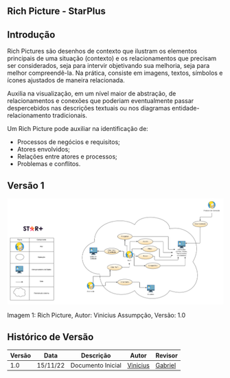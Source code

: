 ## Rich Picture - StarPlus
## Introdução

Rich Pictures são desenhos de contexto que ilustram os elementos principais de uma situação (contexto) e os relacionamentos que precisam ser considerados, seja para intervir objetivando sua melhoria, seja para melhor compreendê-la. Na prática, consiste em imagens, textos, símbolos e ícones ajustados de maneira relacionada.

Auxilia na visualização, em um nível maior de abstração, de relacionamentos e conexões que poderiam eventualmente passar despercebidos nas descrições textuais ou nos diagramas entidade-relacionamento tradicionais.

Um Rich Picture pode auxiliar na identificação de:
- Processos de negócios e requisitos;
- Atores envolvidos;
- Relações entre atores e processos;
- Problemas e conflitos.

## Versão 1
![StarPul RichPicture](..\assets\RichPicture.png)
<p>Imagem 1: Rich Picture, Autor: Vinicius Assumpção, Versão: 1.0<p/>

## Histórico de Versão

| Versão | Data | Descrição | Autor | Revisor
|--------|------|-----------|-------| -------
| 1.0 | 15/11/22 | Documento Inicial | [Vinicius](https://github.com/viniman27) | [Gabriel](https://github.com/GabrielRoger07)


